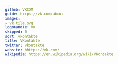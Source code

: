 ```yaml
---
github: VKCOM
guide: https://vk.com/about
images:
- vk-tile.svg
logohandle: vk
skipped: 0
sort: vkontakte
title: VKontakte
twitter: vkontakte
website: hhttps://vk.com/
wikipedia: https://en.wikipedia.org/wiki/VKontakte
---
```

